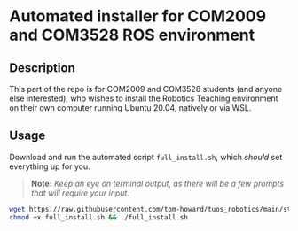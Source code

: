 # Automated installer for COM2009 and COM3528 ROS environment

## Description
This part of the repo is for COM2009 and COM3528 students (and anyone else interested), who wishes to install the Robotics Teaching environment on their own computer running Ubuntu 20.04, natively or via WSL.

## Usage
Download and run the automated script `full_install.sh`, which *should* set everything up for you.
>**Note:** *Keep an eye on terminal output, as there will be a few prompts that will require your input.*

```bash
wget https://raw.githubusercontent.com/tom-howard/tuos_robotics/main/students/full_install.sh
chmod +x full_install.sh && ./full_install.sh
```
